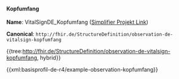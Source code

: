 #### Kopfumfang

**Name**: VitalSignDE_Kopfumfang ([Simplifier Projekt Link](https://simplifier.net/resolve?canonical=http://fhir.de/StructureDefinition/observation-de-vitalsign-kopfumfang&scope=de.basisprofil.r4@1.4.0))

**Canonical**: `http://fhir.de/StructureDefinition/observation-de-vitalsign-kopfumfang`

{{tree:http://fhir.de/StructureDefinition/observation-de-vitalsign-kopfumfang, hybrid}}

{{xml:basisprofil-de-r4/example-observation-kopfumfang}}